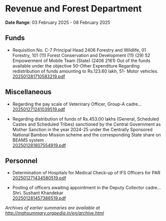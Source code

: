 # Revenue and Forest Department

**Date Range**: 03 February 2025 - 08 February 2025


## Funds
- Requisition No. C-7 Principal Head 2406 Forestry and Wildlife, 01 Forestry, 101 (11) Forest Conservation and Development (11) (29) 52 Empowerment of Mobile Team (State) (2406 2161) Out of the funds available under the objective 50-Other Expenditure Regarding redistribution of funds amounting to Rs.123.60 lakh, 51- Motor vehicles.\
  [202501281710583219.pdf](https://gr.maharashtra.gov.in/Site/Upload/Government%20Resolutions/English/202501281710583219.pdf)

## Miscellaneous
- Regarding the pay scale of Veterinary Officer, Group-A cadre...\
  [202501271241039519.pdf](https://gr.maharashtra.gov.in/Site/Upload/Government%20Resolutions/English/202501271241039519.pdf)

- Regarding distribution of funds of Rs.453.00 lakhs (General, Scheduled Castes and Scheduled Tribes) sanctioned by the Central Government as Mother Sanction in the year 2024-25 under the Centrally Sponsored National Bamboo Mission scheme and the corresponding State share on BEAMS system .\
  [202501281807554919.pdf](https://gr.maharashtra.gov.in/Site/Upload/Government%20Resolutions/English/202501281807554919.pdf)

## Personnel
- Determination of Hospitals for Medical Check-up of IFS Officers for PAR\
  [202501271434580519.pdf](https://gr.maharashtra.gov.in/Site/Upload/Government%20Resolutions/English/202501271434580519.pdf)

- Posting of officers awaiting appointment in the Deputy Collector cadre... Shri. Sushant Khandekar\
  [202501281457386519.pdf](https://gr.maharashtra.gov.in/Site/Upload/Government%20Resolutions/English/202501281457386519.pdf)


*Archives of earlier summaries are available at http://mahsummary.orgpedia.in/en/archive.html*